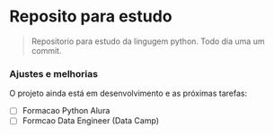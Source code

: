 # Reposito para estudo

> Repositorio para estudo da lingugem python. Todo dia uma um commit.

### Ajustes e melhorias

O projeto ainda está em desenvolvimento e as próximas tarefas:

- [ ] Formacao Python Alura
- [ ] Formcao Data Engineer (Data Camp)
